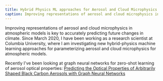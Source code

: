 ```yaml
---
title: Hybrid Physics ML approaches for Aerosol and Cloud Microphysics
caption: Improving representations of aerosol and cloud microphysics in atmospheric models is key to accurately predicting future changes in climate.
---
```

Improving representations of aerosol and cloud microphysics in atmospheric models is key to accurately predicting future changes in climate. Since March 2020, I have been working as a research scientist at Columbia University, where I am investigating new hybrid-physics machine learning approaches for parameterizing aerosol and cloud microphysics for atmospheric models.

Recently I've been looking at graph neural networks for zero-shot learning of aerosol optical properties:
[Predicting the Optical Properties of Arbitrarily Shaped Black Carbon Aerosols with Graph Neural Networks](https://meetingorganizer.copernicus.org/EGU21/EGU21-10035.html)
